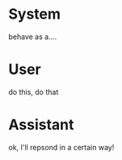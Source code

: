 # System

behave as a....

# User

do this, do that

# Assistant

ok, I'll repsond in a certain way!

